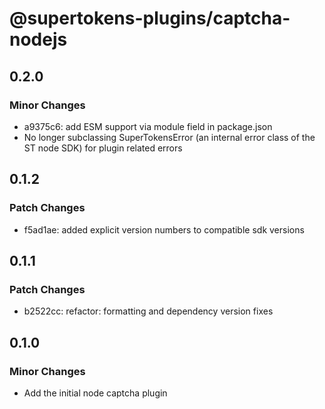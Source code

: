 # @supertokens-plugins/captcha-nodejs

## 0.2.0

### Minor Changes

- a9375c6: add ESM support via module field in package.json
- No longer subclassing SuperTokensError (an internal error class of the ST node SDK) for plugin related errors

## 0.1.2

### Patch Changes

- f5ad1ae: added explicit version numbers to compatible sdk versions

## 0.1.1

### Patch Changes

- b2522cc: refactor: formatting and dependency version fixes

## 0.1.0

### Minor Changes

- Add the initial node captcha plugin
